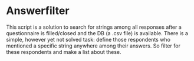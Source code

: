 # Answerfilter
This script is a solution to search for strings among all responses after a questionnaire is filled/closed and the DB (a .csv file) is available. There is a simple, however yet not solved task: define those respondents who mentioned a specific string anywhere among their answers. So filter for these respondents and make a list about these. 
